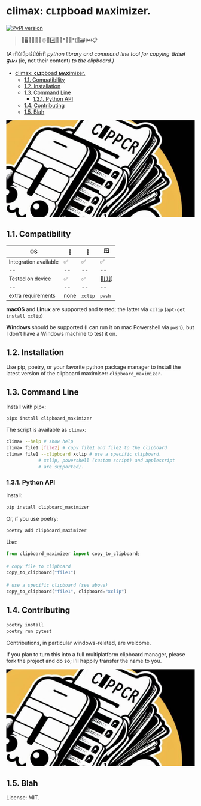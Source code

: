 # climax: **ᴄʟɪ**pboad **ᴍᴀx**imizer.

[![PyPI version](https://badge.fury.io/py/clipboard-maximizer.svg)](https://badge.fury.io/py/clipboard-maximizer)

> 🐙🖥️🐍➕👮🏻☃️🔧4️⃣👯‍♀️*🫢📁*(🚫🗃️)⏭️📋

*(A* mͫuͧltͭiͥplaͣtͭfoͦrͬmͫ *python library and command line tool for copying 𝕬𝖈𝖙𝖚𝖆𝖑 𝕱𝖎𝖑𝖊𝖘* (ie, not their content) *to the clipboard.)*

- [climax: **ᴄʟɪ**pboad **ᴍᴀx**imizer.](#climax-ᴄʟɪpboad-ᴍᴀximizer)
  - [1.1. Compatibility](#11-compatibility)
  - [1.2. Installation](#12-installation)
  - [1.3. Command Line](#13-command-line)
    - [1.3.1. Python API](#131-python-api)
  - [1.4. Contributing](#14-contributing)
  - [1.5. Blah](#15-blah)

![CLIPboard MAXimizer logo, courtesy of bing](logo.png)

## 1.1. Compatibility

| OS | 🍎 | 🐧 | 🪟 |
|--|--|--|--|
| Integration available | ✅ | ✅ | ✅ |
|--|--|--|--|
| Tested on device | ✅ | ✅ | 🙊[[1]](#14-contributing)) |
|--|--|--|--|
|extra requirements| none |`xclip`|`pwsh`|

**macOS** and **Linux** are supported and tested; the latter via `xclip` (`apt-get install xclip`)

**Windows** should be supported (I can run it on mac Powershell via `pwsh`), but I don't have a Windows machine to test it on.

## 1.2. Installation

Use pip, poetry, or your favorite python package manager to install the latest version of the clipboard maximiser: `clipboard_maximizer`.

## 1.3. Command Line

Install with pipx:

```bash
pipx install clipboard_maximizer
```

The script is available as `climax`:

```bash
climax --help # show help
climax file1 [file2] # copy file1 and file2 to the clipboard
climax file1 --clipboard xclip # use a specific clipboard.
            # xclip, powershell (custom script) and applescript 
            # are supported).
```

### 1.3.1. Python API

Install:

```bash
pip install clipboard_maximizer
```

Or, if you use poetry:

```bash
poetry add clipboard_maximizer
```

Use:

```python
from clipboard_maximizer import copy_to_clipboard;

# copy file to clipboard
copy_to_clipboard("file1") 

# use a specific clipboard (see above)
copy_to_clipboard("file1", clipboard="xclip")
```

## 1.4. Contributing

```bash
poetry install
poetry run pytest
```

Contributions, in particular windows-related, are welcome.

If you plan to turn this into a full multiplatform clipboard manager, please fork the project and do so; I'll happily transfer the name to you.

![CLIPboard MAXimizer logo, courtesy of bing](logo.png)

## 1.5. Blah

License: MIT.
